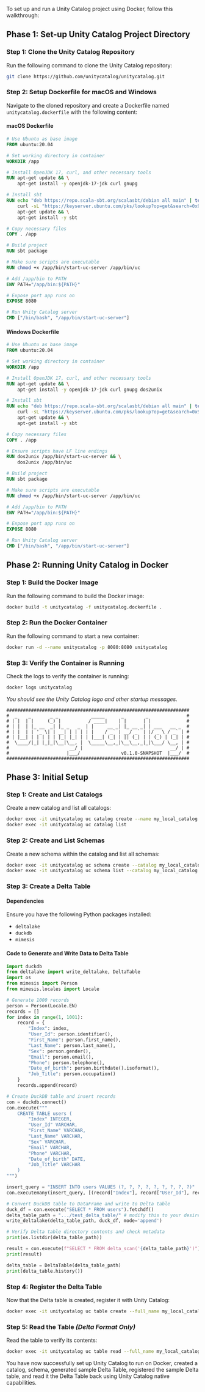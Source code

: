 To set up and run a Unity Catalog project using Docker, follow this walkthrough:

## Phase 1: Set-up Unity Catalog Project Directory

### Step 1: Clone the Unity Catalog Repository
Run the following command to clone the Unity Catalog repository:
```bash
git clone https://github.com/unitycatalog/unitycatalog.git
```

### Step 2: Setup Dockerfile for macOS and Windows
Navigate to the cloned repository and create a Dockerfile named `unitycatalog.dockerfile` with the following content:

#### macOS Dockerfile
```dockerfile
# Use Ubuntu as base image
FROM ubuntu:20.04

# Set working directory in container
WORKDIR /app

# Install OpenJDK 17, curl, and other necessary tools
RUN apt-get update && \
    apt-get install -y openjdk-17-jdk curl gnupg

# Install sbt
RUN echo "deb https://repo.scala-sbt.org/scalasbt/debian all main" | tee /etc/apt/sources.list.d/sbt.list && \
    curl -sL "https://keyserver.ubuntu.com/pks/lookup?op=get&search=0x99E82A75642AC823" | apt-key add && \
    apt-get update && \
    apt-get install -y sbt

# Copy necessary files
COPY . /app

# Build project
RUN sbt package

# Make sure scripts are executable
RUN chmod +x /app/bin/start-uc-server /app/bin/uc

# Add /app/bin to PATH
ENV PATH="/app/bin:${PATH}"

# Expose port app runs on
EXPOSE 8080

# Run Unity Catalog server
CMD ["/bin/bash", "/app/bin/start-uc-server"]
```

#### Windows Dockerfile
```dockerfile
# Use Ubuntu as base image
FROM ubuntu:20.04

# Set working directory in container
WORKDIR /app

# Install OpenJDK 17, curl, and other necessary tools
RUN apt-get update && \
    apt-get install -y openjdk-17-jdk curl gnupg dos2unix

# Install sbt
RUN echo "deb https://repo.scala-sbt.org/scalasbt/debian all main" | tee /etc/apt/sources.list.d/sbt.list && \
    curl -sL "https://keyserver.ubuntu.com/pks/lookup?op=get&search=0x99E82A75642AC823" | apt-key add && \
    apt-get update && \
    apt-get install -y sbt

# Copy necessary files
COPY . /app

# Ensure scripts have LF line endings
RUN dos2unix /app/bin/start-uc-server && \
    dos2unix /app/bin/uc

# Build project
RUN sbt package

# Make sure scripts are executable
RUN chmod +x /app/bin/start-uc-server /app/bin/uc

# Add /app/bin to PATH
ENV PATH="/app/bin:${PATH}"

# Expose port app runs on
EXPOSE 8080

# Run Unity Catalog server
CMD ["/bin/bash", "/app/bin/start-uc-server"]
```

## Phase 2: Running Unity Catalog in Docker

### Step 1: Build the Docker Image
Run the following command to build the Docker image:
```bash
docker build -t unitycatalog -f unitycatalog.dockerfile .
```

### Step 2: Run the Docker Container
Run the following command to start a new container:
```bash
docker run -d --name unitycatalog -p 8080:8080 unitycatalog
```

### Step 3: Verify the Container is Running
Check the logs to verify the container is running:
```bash
docker logs unitycatalog
```
*You should see the Unity Catalog logo and other startup messages.*

```
###################################################################
#  _    _       _ _            _____      _        _              #
# | |  | |     (_) |          / ____|    | |      | |             #
# | |  | |_ __  _| |_ _   _  | |     __ _| |_ __ _| | ___   __ _  #
# | |  | | '_ \| | __| | | | | |    / _` | __/ _` | |/ _ \ / _` | #
# | |__| | | | | | |_| |_| | | |___| (_| | || (_| | | (_) | (_| | #
#  \____/|_| |_|_|\__|\__, |  \_____\__,_|\__\__,_|_|\___/ \__, | #
#                      __/ |                                __/ | #
#                     |___/               v0.1.0-SNAPSHOT  |___/  #
###################################################################
```

## Phase 3: Initial Setup

### Step 1: Create and List Catalogs
Create a new catalog and list all catalogs:
```bash
docker exec -it unitycatalog uc catalog create --name my_local_catalog
docker exec -it unitycatalog uc catalog list
```

### Step 2: Create and List Schemas
Create a new schema within the catalog and list all schemas:
```bash
docker exec -it unitycatalog uc schema create --catalog my_local_catalog --name my_schema
docker exec -it unitycatalog uc schema list --catalog my_local_catalog
```

### Step 3: Create a Delta Table

#### Dependencies
Ensure you have the following Python packages installed:
- `deltalake`
- `duckdb`
- `mimesis`

#### Code to Generate and Write Data to Delta Table
```python
import duckdb
from deltalake import write_deltalake, DeltaTable
import os
from mimesis import Person
from mimesis.locales import Locale

# Generate 1000 records
person = Person(Locale.EN)
records = []
for index in range(1, 1001):
    record = {
        "Index": index,
        "User_Id": person.identifier(),
        "First_Name": person.first_name(),
        "Last_Name": person.last_name(),
        "Sex": person.gender(),
        "Email": person.email(),
        "Phone": person.telephone(),
        "Date_of_birth": person.birthdate().isoformat(),
        "Job_Title": person.occupation()
    }
    records.append(record)

# Create DuckDB table and insert records
con = duckdb.connect()
con.execute("""
    CREATE TABLE users (
        "Index" INTEGER,
        "User_Id" VARCHAR,
        "First_Name" VARCHAR,
        "Last_Name" VARCHAR,
        "Sex" VARCHAR,
        "Email" VARCHAR,
        "Phone" VARCHAR,
        "Date_of_birth" DATE,
        "Job_Title" VARCHAR
    )
""")

insert_query = "INSERT INTO users VALUES (?, ?, ?, ?, ?, ?, ?, ?, ?)"
con.executemany(insert_query, [(record["Index"], record["User_Id"], record["First_Name"], record["Last_Name"], record["Sex"], record["Email"], record["Phone"], record["Date_of_birth"], record["Job_Title"]) for record in records])

# Convert DuckDB table to DataFrame and write to Delta table
duck_df = con.execute("SELECT * FROM users").fetchdf()
delta_table_path = ".../test_delta_table/" # modify this to your desired directory
write_deltalake(delta_table_path, duck_df, mode='append')

# Verify Delta table directory contents and check metadata
print(os.listdir(delta_table_path))

result = con.execute(f"SELECT * FROM delta_scan('{delta_table_path}')").fetchdf()
print(result)

delta_table = DeltaTable(delta_table_path)
print(delta_table.history())
```

### Step 4: Register the Delta Table
Now that the Delta table is created, register it with Unity Catalog:
```bash
docker exec -it unitycatalog uc table create --full_name my_local_catalog.my_schema.sample_delta_table --columns "Index INT, User_Id STRING, First_Name STRING, Last_Name STRING, Sex STRING, Email STRING, Phone STRING, Date_of_birth DATE, Job_Title STRING" --format DELTA --storage_location file:///C:/Users/CTCREXCNGP/root/test_delta_table
```

### Step 5: Read the Table *(Delta Format Only)*
Read the table to verify its contents:
```bash
docker exec -it unitycatalog uc table read --full_name my_local_catalog.my_schema.sample_delta_table
```

You have now successfully set up Unity Catalog to run on Docker, created a catalog, schema, generated sample Delta Table, registered the sample Delta table, and read it the Delta Table back using Unity Catalog native capabilities.
